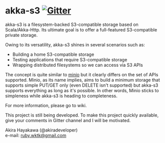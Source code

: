 # akka-s3 [![Gitter](https://badges.gitter.im/Join%20Chat.svg)](https://gitter.im/akiradeveloper/akka-s3?utm_source=badge&utm_medium=badge&utm_campaign=pr-badge)

akka-s3 is a filesystem-backed S3-compatible storage based on Scala/Akka-Http.
Its ultimate goal is to offer a full-featured S3-compatible private storage.

Owing to its versatility, akka-s3 shines in several scenarios such as:  

* Building a home S3-compatible storage
* Testing applications that require S3-compatible storage
* Wrapping distributed filesystems so we can access via S3 APIs

The concept is quite similar to [minio](https://github.com/minio/minio)
but it clearly differs on the set of APIs supported.
Minio, as its name implies, aims to build a minimum storage that supports simple PUT/GET only
(even DELETE isn't supported) but akka-s3 supports everything as long as it's possible.
In other words, Minio sticks to simpleness while akka-s3 is heading to completeness.

For more information, please go to wiki.

This project is still being developed.
To make this project quickly available, give your comments
in Gitter channel and I will be motivated.

Akira Hayakawa (@akiradeveloper)  
e-mail: ruby.wktk@gmail.com
